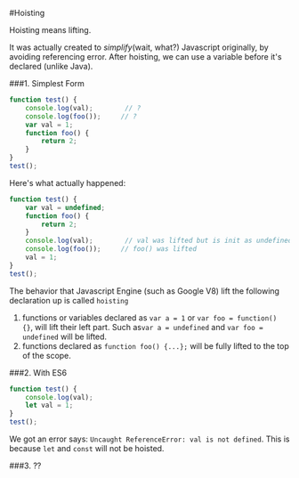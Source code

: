 #Hoisting

Hoisting means lifting.

It was actually created to _simplify_(wait, what?) Javascript originally, by avoiding referencing error. After hoisting, we can use a variable before it's declared (unlike Java).



###1. Simplest Form
```js
function test() {
    console.log(val);        // ?
    console.log(foo());     // ?
    var val = 1;
    function foo() {
        return 2;
    }
}
test();
```
Here's what actually happened:
```js
function test() {
    var val = undefined;
    function foo() {
        return 2;
    }
    console.log(val);        // val was lifted but is init as undefined
    console.log(foo());     // foo() was lifted
    val = 1;
}
test();
```
The behavior that Javascript Engine (such as Google V8) lift the following declaration up is called `hoisting`

1. functions or variables declared as `var a = 1` or `var foo = function() {}`, will lift their left part. Such as`var a = undefined` and `var foo = undefined` will be lifted.
2. functions declared as `function foo() {...};` will be fully lifted to the top of the scope.

###2. With ES6
```js
function test() {
    console.log(val);
    let val = 1;
}
test();
```
We got an error says: `Uncaught ReferenceError: val is not defined`. This is because `let` and `const` will not be hoisted.

###3. ??